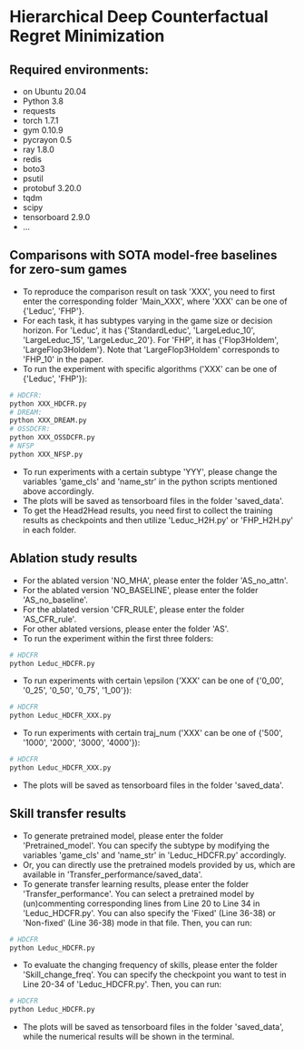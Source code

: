 # Hierarchical Deep Counterfactual Regret Minimization

## Required environments:
- on Ubuntu 20.04
- Python 3.8
- requests
- torch 1.7.1
- gym 0.10.9
- pycrayon 0.5
- ray 1.8.0
- redis
- boto3
- psutil
- protobuf 3.20.0
- tqdm
- scipy
- tensorboard 2.9.0
- ...

## Comparisons with SOTA model-free baselines for zero-sum games
- To reproduce the comparison result on task 'XXX', you need to first enter the corresponding folder 'Main_XXX', where 'XXX' can be one of {'Leduc', 'FHP'}.
- For each task, it has subtypes varying in the game size or decision horizon. For 'Leduc', it has {'StandardLeduc', 'LargeLeduc_10', 'LargeLeduc_15', 'LargeLeduc_20'}. For 'FHP', it has {'Flop3Holdem', 'LargeFlop3Holdem'}. Note that 'LargeFlop3Holdem' corresponds to 'FHP_10' in the paper.
- To run the experiment with specific algorithms ('XXX' can be one of {'Leduc', 'FHP'}):

```bash
# HDCFR:
python XXX_HDCFR.py 
# DREAM:
python XXX_DREAM.py
# OSSDCFR:
python XXX_OSSDCFR.py
# NFSP
python XXX_NFSP.py
```

- To run experiments with a certain subtype 'YYY', please change the variables 'game_cls' and 'name_str' in the python scripts mentioned above accordingly.
- The plots will be saved as tensorboard files in the folder 'saved_data'.
- To get the Head2Head results, you need first to collect the training results as checkpoints and then utilize 'Leduc_H2H.py' or 'FHP_H2H.py' in each folder. 

## Ablation study results

- For the ablated version 'NO_MHA', please enter the folder 'AS_no_attn'.
- For the ablated version 'NO_BASELINE', please enter the folder 'AS_no_baseline'.
- For the ablated version 'CFR_RULE', please enter the folder 'AS_CFR_rule'.
- For other ablated versions, please enter the folder 'AS'.
- To run the experiment within the first three folders:
```bash
# HDCFR
python Leduc_HDCFR.py
```
- To run experiments with certain \epsilon ('XXX' can be one of {'0_00', '0_25', '0_50', '0_75', '1_00'}):
```bash
# HDCFR
python Leduc_HDCFR_XXX.py
```
- To run experiments with certain traj_num ('XXX' can be one of {'500', '1000', '2000', '3000', '4000'}):
```bash
# HDCFR
python Leduc_HDCFR_XXX.py
```
- The plots will be saved as tensorboard files in the folder 'saved_data'.

## Skill transfer results

- To generate pretrained model, please enter the folder 'Pretrained_model'. You can specify the subtype by modifying the variables 'game_cls' and 'name_str' in 'Leduc_HDCFR.py' accordingly.
- Or, you can directly use the pretrained models provided by us, which are available in 'Transfer_performance/saved_data'.
- To generate transfer learning results, please enter the folder 'Transfer_performance'. You can select a pretrained model by (un)commenting corresponding lines from Line 20 to Line 34 in 'Leduc_HDCFR.py'. You can also specify the 'Fixed' (Line 36-38) or 'Non-fixed' (Line 36-38) mode in that file. Then, you can run:
```bash
# HDCFR
python Leduc_HDCFR.py
```
- To evaluate the changing frequency of skills, please enter the folder 'Skill_change_freq'. You can specify the checkpoint you want to test in Line 20-34 of 'Leduc_HDCFR.py'. Then, you can run:
```bash
# HDCFR
python Leduc_HDCFR.py
```
- The plots will be saved as tensorboard files in the folder 'saved_data', while the numerical results will be shown in the terminal.

